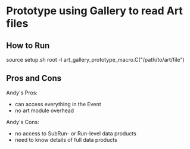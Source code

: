 # Prototype using Gallery to read Art files

## How to Run

 source setup.sh
 root -l art_gallery_prototype_macro.C\(\"/path/to/art/file\"\)

## Pros and Cons

Andy's Pros:
 * can access everything in the Event
 * no art module overhead

Andy's Cons:
 * no access to SubRun- or Run-level data products
 * need to know details of full data products
